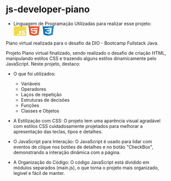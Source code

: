 # js-developer-piano
- Linguagem de Programação Utilizadas para realizar esse projeto:  
  <div style="display: inline_block">
    <img align="center" alt="Victor-Js" height="30" width="40" src="https://raw.githubusercontent.com/devicons/devicon/master/icons/javascript/javascript-plain.svg">
    <img align="center" alt="Victor-HTML" height="30" width="40" src="https://raw.githubusercontent.com/devicons/devicon/master/icons/html5/html5-original.svg">
    <img align="center" alt="Victor-CSS" height="30" width="40" src="https://raw.githubusercontent.com/devicons/devicon/master/icons/css3/css3-original.svg">
  </div>

Piano virtual realizada para o desafio da DIO - Bootcamp Fullstack Java.

Projeto Piano virtual finalizado, sendo realizado o desafio de criação HTML, manipulando estilos CSS e trazendo alguns estilos dinamicamente pelo JavaScript. Neste projeto, destaco: 

- O que foi utilizados:
  -  Variáveis
  -  Operadores
  -  Laços de repetição
  -  Estruturas de decisões
  -  Funções
  -  Classes e Objetos

- A Estilização com CSS: O projeto tem uma aparência visual agradável com estilos CSS cuidadosamente projetados para melhorar a apresentação das teclas, tipos e detalhes.

- O JavaScript para Interação: O JavaScript é usado para lidar com eventos de clique nos botões de detalhes e no botão "CheckBox", demonstrando a interação dinâmica com a página.

- A Organização do Código: O código JavaScript está dividido em módulos separados (main.js), o que torna o projeto mais organizado, legível e fácil de manter.

